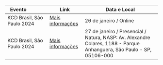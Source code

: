 | **Evento&nbsp;&nbsp;&nbsp;&nbsp;&nbsp;&nbsp;&nbsp;&nbsp;&nbsp;&nbsp;&nbsp;&nbsp;**               | **Link**                                                | **Data e Local**
| ----------------- | ---------------------------------------------------------------- | ---------------------------------------------------------------- |
| KCD Brasil, São Paulo 2024       | [Mais informações](https://community.cncf.io/kcd-brasil/) | 26 de janeiro / Online | 
| KCD Brasil, São Paulo 2024       | [Mais informações](https://community.cncf.io/kcd-brasil/) | 27 de janeiro / Presencial / Natura, NASP: Av. Alexandre Colares, 1188 - Parque Anhanguera, São Paulo - SP, 05106-000 | 
